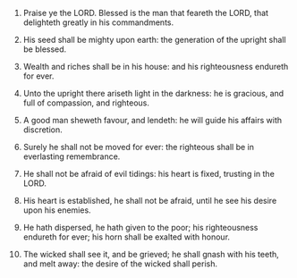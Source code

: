 1. Praise ye the LORD. Blessed is the man that feareth the LORD,
that delighteth greatly in his commandments.

2. His seed shall be mighty upon earth: the generation of the
upright shall be blessed.

3. Wealth and riches shall be in his house: and his righteousness
endureth for ever.

4. Unto the upright there ariseth light in the darkness: he is
gracious, and full of compassion, and righteous.

5. A good man sheweth favour, and lendeth: he will guide his
affairs with discretion.

6. Surely he shall not be moved for ever: the righteous shall be in
everlasting remembrance.

7. He shall not be afraid of evil tidings: his heart is fixed,
trusting in the LORD.

8. His heart is established, he shall not be afraid, until he see
his desire upon his enemies.

9. He hath dispersed, he hath given to the poor; his righteousness
endureth for ever; his horn shall be exalted with honour.

10. The wicked shall see it, and be grieved; he shall gnash with
his teeth, and melt away: the desire of the wicked shall perish.